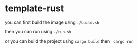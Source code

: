 # template-rust

you can first build the image using 
```./build.sh```

then you can run using 
```./run.sh```

or you can build the project using
```cargo build```
then
``` cargo run```
